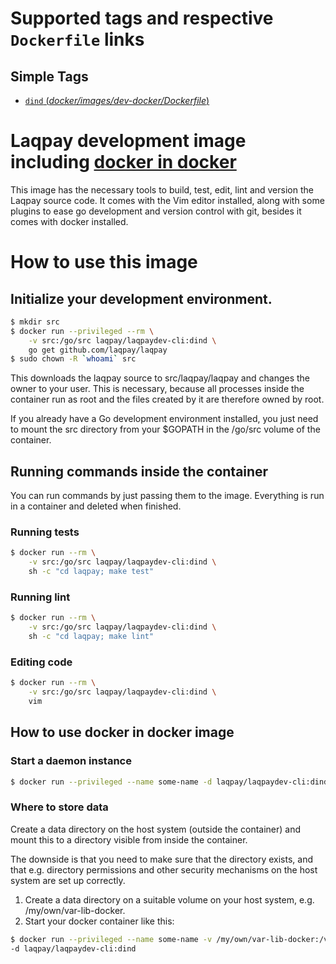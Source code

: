 # Supported tags and respective `Dockerfile` links

## Simple Tags

-	[`dind` (*docker/images/dev-docker/Dockerfile*)](https://github.com/laqpay/laqpay/tree/develop/docker/images/dev-docker/Dockerfile)

# Laqpay development image including [docker in docker](https://hub.docker.com/_/docker/)

This image has the necessary tools to build, test, edit, lint and version the Laqpay
source code.  It comes with the Vim editor installed, along with some plugins
to ease go development and version control with git, besides it comes with docker installed.

# How to use this image

## Initialize your development environment.

```sh
$ mkdir src
$ docker run --privileged --rm \
    -v src:/go/src laqpay/laqpaydev-cli:dind \
    go get github.com/laqpay/laqpay
$ sudo chown -R `whoami` src
```

This downloads the laqpay source to src/laqpay/laqpay and changes the owner
to your user. This is necessary, because all processes inside the container run
as root and the files created by it are therefore owned by root.

If you already have a Go development environment installed, you just need to
mount the src directory from your $GOPATH in the /go/src volume of the
container.

## Running commands inside the container

You can run commands by just passing them to the image.  Everything is run
in a container and deleted when finished.

### Running tests

```sh
$ docker run --rm \
    -v src:/go/src laqpay/laqpaydev-cli:dind \
    sh -c "cd laqpay; make test"
```

### Running lint

```sh
$ docker run --rm \
    -v src:/go/src laqpay/laqpaydev-cli:dind \
    sh -c "cd laqpay; make lint"
```

### Editing code

```sh
$ docker run --rm \
    -v src:/go/src laqpay/laqpaydev-cli:dind \
    vim
```

## How to use docker in docker image

### Start a daemon instance

```sh
$ docker run --privileged --name some-name -d laqpay/laqpaydev-cli:dind
```

### Where to store data

Create a data directory on the host system (outside the container) and mount this to a directory visible from inside the container.

The downside is that you need to make sure that the directory exists, and that e.g. directory permissions and other security mechanisms on the host system are set up correctly.

1. Create a data directory on a suitable volume on your host system, e.g. /my/own/var-lib-docker.
2. Start your docker container like this:

```sh
$ docker run --privileged --name some-name -v /my/own/var-lib-docker:/var/lib/docker \ 
-d laqpay/laqpaydev-cli:dind
```


